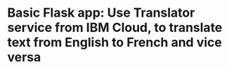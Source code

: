 # Basic Flask app: Use Translator service from IBM Cloud, to translate text from English to French and vice versa
